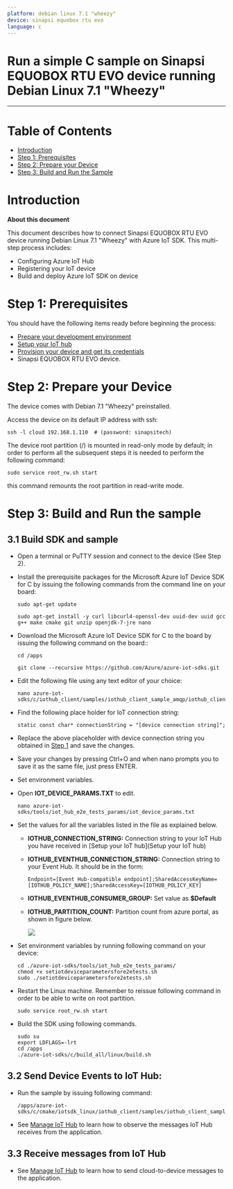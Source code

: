 ```yaml
---
platform: debian linux 7.1 "wheezy"
device: sinapsi equobox rtu evo
language: c
---
```


Run a simple C sample on Sinapsi EQUOBOX RTU EVO device running Debian Linux 7.1 "Wheezy"
===
---

# Table of Contents

-   [Introduction](#Introduction)
-   [Step 1: Prerequisites](#Prerequisites)
-   [Step 2: Prepare your Device](#PrepareDevice)
-   [Step 3: Build and Run the Sample](#Build)

# Introduction

**About this document**

This document describes how to connect Sinapsi EQUOBOX RTU EVO device running Debian Linux 7.1 "Wheezy" with Azure IoT SDK. This multi-step process includes:
-   Configuring Azure IoT Hub
-   Registering your IoT device
-   Build and deploy Azure IoT SDK on device

<a name="Prerequisites"></a>
# Step 1: Prerequisites

You should have the following items ready before beginning the process:

-   [Prepare your development environment][setup-devbox-linux]
-   [Setup your IoT hub][lnk-setup-iot-hub]
-   [Provision your device and get its credentials][lnk-manage-iot-hub]
-   Sinapsi EQUOBOX RTU EVO device.

<a name="PrepareDevice"></a>
# Step 2: Prepare your Device

The device comes with Debian 7.1 "Wheezy" preinstalled.

Access the device on its default IP address with ssh:

    ssh -l cloud 192.168.1.110  # (password: sinapsitech)

The device root partition (/) is mounted in read-only mode by default; in order to perform all the subsequent steps it is needed to perform the following command:

    sudo service root_rw.sh start

this command remounts the root partition in read-write mode.

<a name="Build"></a>
# Step 3: Build and Run the sample

<a name="Load"></a>
## 3.1 Build SDK and sample

-   Open a terminal or PuTTY session and connect to the device (See Step 2).

-   Install the prerequisite packages for the Microsoft Azure IoT Device SDK for C by issuing the following commands from the command line on your board:

        sudo apt-get update

        sudo apt-get install -y curl libcurl4-openssl-dev uuid-dev uuid gcc g++ make cmake git unzip openjdk-7-jre nano

-   Download the Microsoft Azure IoT Device SDK for C to the board by issuing the following command on the board::

        cd /apps

        git clone --recursive https://github.com/Azure/azure-iot-sdks.git

-   Edit the following file using any text editor of your choice:

        nano azure-iot-sdks/c/iothub_client/samples/iothub_client_sample_amqp/iothub_client_sample_amqp.c

-   Find the following place holder for IoT connection string:

        static const char* connectionString = "[device connection string]";

-   Replace the above placeholder with device connection string you obtained in [Step 1](#Prerequisites) and save the changes.

-   Save your changes by pressing Ctrl+O and when nano prompts you to save it as the same file, just press ENTER.

-   Set environment variables.

-   Open **IOT_DEVICE_PARAMS.TXT** to edit.

        nano azure-iot-sdks/tools/iot_hub_e2e_tests_params/iot_device_params.txt

-   Set the values for all the variables listed in the file as explained below.

    -   **IOTHUB_CONNECTION_STRING:** Connection string to your IoT Hub you have received in [Setup your IoT hub](Setup your IoT hub)

    -   **IOTHUB_EVENTHUB_CONNECTION_STRING:** Connection string to your Event Hub. It should be in the form:
    
            Endpoint=[Event Hub-compatible endpoint];SharedAccessKeyName=[IOTHUB_POLICY_NAME];SharedAccessKey=[IOTHUB_POLICY_KEY]
        
    -   **IOTHUB_EVENTHUB_CONSUMER_GROUP:** Set value as **$Default**
    -   **IOTHUB_PARTITION_COUNT:** Partition count from azure portal, as shown in figure below.

        ![](https://github.com/Azure/azure-iot-device-ecosystem/raw/master/iotcertification/iot_certification_linux_c/images/azure-portal-partition-count.png)

-   Set environment variables by running following command on your device:

        cd ./azure-iot-sdks/tools/iot_hub_e2e_tests_params/
        chmod +x setiotdeviceparametersfore2etests.sh
        sudo ./setiotdeviceparametersfore2etests.sh

-   Restart the Linux machine. Remember to reissue following command in order to be able to write on root partition.

        sudo service root_rw.sh start 

-   Build the SDK using following commands.

        sudo su
        export LDFLAGS=-lrt
        cd /apps
        ./azure-iot-sdks/c/build_all/linux/build.sh

## 3.2 Send Device Events to IoT Hub:

-   Run the sample by issuing following command:

        /apps/azure-iot-sdks/c/cmake/iotsdk_linux/iothub_client/samples/iothub_client_sample_amqp/iothub_client_sample_amqp

-   See [Manage IoT Hub][lnk-manage-iot-hub] to learn how to observe the messages IoT Hub receives from the application.

## 3.3 Receive messages from IoT Hub

-   See [Manage IoT Hub][lnk-manage-iot-hub] to learn how to send cloud-to-device messages to the application.

[setup-devbox-linux]: https://github.com/Azure/azure-iot-sdk-c/blob/master/doc/devbox_setup.md
[lnk-setup-iot-hub]: https://github.com/Azure/azure-iot-device-ecosystem/blob/master/setup_iothub.md
[lnk-manage-iot-hub]: https://github.com/Azure/azure-iot-device-ecosystem/blob/master/manage_iot_hub.md